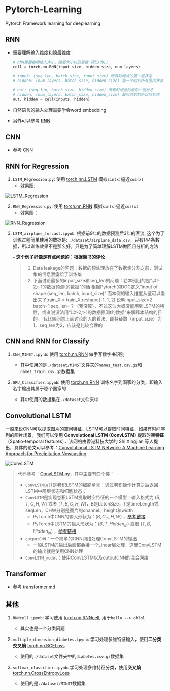 # Pytorch-Learning
Pytorch Framework learning for deeplearning  

## RNN

- 需要理解输入维度和隐层维度：

  ```python
  # RNN需要指明输入大小、隐层大小以及层数（默认为1）
  cell = torch.nn.RNN(input_size, hidden_size, num_layers)
  
  # input: (seq_len, batch_size, input_size) 所有时间点的第一层状态
  # hidden: (num_layers, batch_size, hidden_size) 第一个时刻所有层的状态
  
  # out: (seq_len, batch_size, hidden_size) 所有时间点的最后一层状态
  # hidden: (num_layers, batch_size, hidden_size) 最后时刻的所以层状态
  out, hidden = cell(inputs, hidden)
  ```

- 自然语言的输入处理需要学会word embedding

- 另外可以参考 [RNN](./RNN.md)

## CNN

- 参考 [CNN](./CNN.md)

## RNN for Regression  
1. `LSTM_Regression.py`: 使用 [torch.nn.LSTM](https://pytorch.org/docs/stable/generated/torch.nn.LSTM.html) 模拟`sin(x)`逼近`cos(x)`  
   - 效果图:  

![LSTM_Regression](https://i.loli.net/2021/03/12/7OJvI1sP26HuzAF.gif)



2. `RNN_Regression.py`: 使用 [torch.nn.RNN](https://pytorch.org/docs/stable/generated/torch.nn.RNN.html) 模拟`sin(x)`逼近`cos(x)`  
   - 效果图：  

![RNN_Regression](https://i.loli.net/2021/03/12/4ozBxbLsX1c6f3J.gif)


3. `LSTM_airplane_forcast.ipynb`: 根据前9年的数据预测后3年的客流, 这个为了训练过程简单使用的数据是: `./dataset/airplane_data.csv`，只有144条数据，所以训练效果不是那么好，只是为了简单理解LSTM做回归分析的方法

   **- 这个例子好像是有点问题的：根据[简书](https://www.jianshu.com/p/18f397d908be)的评论**

   > 1. Data leakage的问题：数据的预处理放在了数据集分割之前，测试集的信息泄露给了训练集
   > 2. 下面讨论最多的input_size和seq_len的问题：若本例目的是"以t-2,t-1的数据预测t的数据"的话
   >    根据Pytorch的DOC定义“input of shape (seq_len, batch, input_size)”
   >    而本例的输入维度从这可以看出来了train_X = train_X.reshape(-1, 1, 2)
   >    说明input_size=2 batch=1 seq_len=？（我没算），不过这似大概没能用到LSTM的特性，或者说没法用"以t-2,t-1的数据预测t的数据"来解释本结构的目的。
   >    我比较同意上面讨论的人的看法，即特征数（input_size）为1，seq_len为2，应该是比较合理的


## CNN and RNN for Classify  
1. `CNN_MINST.ipynb`: 使用 [torch.nn.RNN](https://pytorch.org/docs/stable/generated/torch.nn.RNN.html) 做手写数字书识别  
    - 其中使用的是`./dataset/MINST`文件夹的`names_test.csv.gz`和`names_train.csv.gz`数据集  

2. `GRU_Classifier.ipynb`: 使用 [torch.nn.RNN](https://pytorch.org/docs/stable/generated/torch.nn.GRU.html) 训练名字到国家的分类，即输入名字输出其属于哪个国家的
    - 其中使用的数据集在`./dataset`文件夹中  



## Convolutional LSTM

一般来说CNN可以提取图片的空间特征，LSTM可以提取时间特征，如果有时间序列的图片场景，我们可以使用 **Convolutional LSTM (ConvLSTM)** 提取**时空特征**（Spatio-temporal features），该网络由香港科技大学的 Shi Xingjian 等人提出，具体的论文可以参考：[Convolutional LSTM Network: A Machine Learning Approach for Precipitation Nowcasting](https://arxiv.org/abs/1506.04214)

![ConvLSTM](https://s2.loli.net/2022/01/11/n7FSVUbqstr28dj.png)

> 代码参考：[ConvLSTM.py](./ConvLSTM.py)，其中主要有四个类：
>
> - `ConvLSTMCell`是卷积LSTM的细胞单元：通过卷积操作计算之后返回LSTM中隐层状态和细胞状态；
> - `ConvLSTM`是实现卷积LSTM提取时空特征的一个模型：输入格式为 $(B, T, C, H, W)$ 或者 $(T, B, C, H, W)$，B是batchSize，T是timeLength或seqLen，CHW分别是图片的channel、height和width
>   - PyTorch中CNN的输入形状为：$(B,C_{in},H,W)$ ，[参考链接](https://pytorch.org/docs/stable/generated/torch.nn.Conv2d.html?highlight=conv#torch.nn.Conv2d)
>   - PyTorch中LSTM的输入形状为：$(B,T,Hidden_{in})$ 或者 $(T,B,Hidden_{in})$ ，[参考链接](https://pytorch.org/docs/stable/generated/torch.nn.LSTM.html?highlight=lstm#torch.nn.LSTM)
> - `outputCNN`：一个简单的CNN网络处理ConvLSTM的输出
>   - 一般LSTM的输出后面都会接一个Linear层处理，这里ConvLSTM的输出就是使用CNN处理
> - `ConvLSTM_model`：使用ConvLSTM以及outputCNN的混合网络



## Transformer

- 参考 [transformer.md](./Transformer.md)

## 其他  

1. `RNNcell.ipynb`: 学习使用 [torch.nn.RNNcell](https://pytorch.org/docs/stable/generated/torch.nn.RNNCell.html?highlight=rnncell#torch.nn.RNNCell), 用于`hello --> ohlol`  
    - 其实也是一个分类问题  

2. `multiple_dimension_diabetes.ipynb`: 学习处理多维特征输入，使用**二分类交叉熵** [torch.nn.BCELoss](https://pytorch.org/docs/stable/generated/torch.nn.BCELoss.html?highlight=bce#torch.nn.BCELoss)  
    - 使用的`./dataset`文件夹中的`diabetes.csv.gz`数据集  

3. `softmax_classifier.ipynb`: 学习处理多维特征分类，使用**交叉熵** [torch.nn.CrossEntropyLoss](https://pytorch.org/docs/stable/generated/torch.nn.CrossEntropyLoss.html?highlight=crossentropy#torch.nn.CrossEntropyLoss)  
    - 使用的是`./dataset/MINST`数据集  

